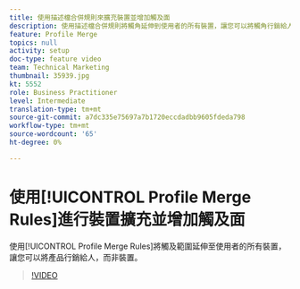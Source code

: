 ```yaml
---
title: 使用描述檔合併規則來擴充裝置並增加觸及面
description: 使用描述檔合併規則將觸角延伸到使用者的所有裝置，讓您可以將觸角行銷給人，而非裝置。
feature: Profile Merge
topics: null
activity: setup
doc-type: feature video
team: Technical Marketing
thumbnail: 35939.jpg
kt: 5552
role: Business Practitioner
level: Intermediate
translation-type: tm+mt
source-git-commit: a7dc335e75697a7b1720eccdadbb9605fdeda798
workflow-type: tm+mt
source-wordcount: '65'
ht-degree: 0%

---
```



# 使用[!UICONTROL Profile Merge Rules]進行裝置擴充並增加觸及面

使用[!UICONTROL Profile Merge Rules]將觸及範圍延伸至使用者的所有裝置，讓您可以將產品行銷給人，而非裝置。

>[!VIDEO](https://video.tv.adobe.com/v/35939/?quality=12&learn=on)
